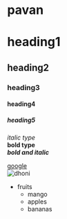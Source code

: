 # pavan
# heading1
## heading2
### heading3
#### heading4
##### heading5
*italic type*\
**bold type**\
***bold and italic***

[google](https://www.google.com)\
![dhoni](https://images.hindustantimes.com/img/2021/10/19/1600x900/dhoni-csk-screengrab_1634307035461_1634619555355.jpg)
* fruits
  * mango
  * apples
  * bananas
